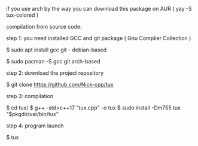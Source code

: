 if you use arch by the way you can download this package on AUR ( yay -S tux-colored )

compilation from source code:

step 1:
you need installed GCC and git package ( Gnu Complier Collection )

$ sudo apt install gcc git - debian-based

$ sudo pacman -S gcc git arch-based

step 2:
download the project repository

$ git clone https://github.com/Nick-cpp/tux

step 3:
compilation


$ cd tux/
$ g++ -std=c++17 "tux.cpp" -o tux
$ sudo install -Dm755 tux "$pkgdir/usr/bin/tux"

step 4:
program launch

$ tux
